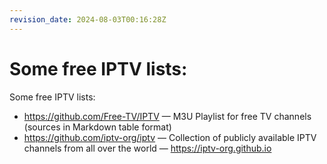 ```yaml
---
revision_date: 2024-08-03T00:16:28Z
---
```

# Some free IPTV lists:
Some free IPTV lists:
* https://github.com/Free-TV/IPTV — M3U Playlist for free TV channels (sources in Markdown table format)
* https://github.com/iptv-org/iptv — Collection of publicly available IPTV channels from all over the world — https://iptv-org.github.io